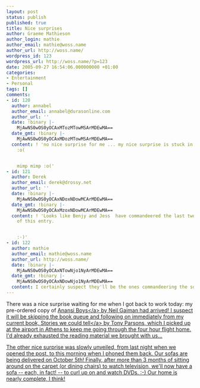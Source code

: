 ```yaml
---
layout: post
status: publish
published: true
title: Nice surprises
author: Graeme Mathieson
author_login: mathie
author_email: mathie@woss.name
author_url: http://woss.name/
wordpress_id: 123
wordpress_url: http://woss.name/?p=123
date: 2005-09-27 16:54:06.000000000 +01:00
categories:
- Entertainment
- Personal
tags: []
comments:
- id: 120
  author: annabel
  author_email: annabel@durasonline.com
  author_url: ''
  date: !binary |-
    MjAwNS0wOS0yOCAxMTozMTowMSArMDEwMA==
  date_gmt: !binary |-
    MjAwNS0wOS0yOCAxMDozMTowMSArMDEwMA==
  content: ! 'no nice surprise for me ... my nice surprise is stuck in the post office
    :o(


    mimp mimp :o('
- id: 121
  author: Derek
  author_email: derek@drossy.net
  author_url: ''
  date: !binary |-
    MjAwNS0wOS0yOCAxNDoxNDowMCArMDEwMA==
  date_gmt: !binary |-
    MjAwNS0wOS0yOCAxMzoxNDowMCArMDEwMA==
  content: ! 'Looks like Benjy and Jess  have commandeered the last two sentences
    of this entry.


    :-)'
- id: 122
  author: mathie
  author_email: mathie@woss.name
  author_url: http://woss.name/
  date: !binary |-
    MjAwNS0wOS0yOCAxNTowNjo1NyArMDEwMA==
  date_gmt: !binary |-
    MjAwNS0wOS0yOCAxNDowNjo1NyArMDEwMA==
  content: I certainly suspect they'll be the ones commandeering the sofas...
---
```

There was a nice surprise waiting for me when I got back to work today: my pre-ordered copy of <a href="http:&#47;&#47;www.amazon.co.uk&#47;exec&#47;obidos&#47;ASIN&#47;0755305078&#47;mathieoftheen-21">Anansi Boys<&#47;a> by Neil Gaiman had arrived!  I suspect it will be skipping the book queue and following on immediately from my current book, <a href="http:&#47;&#47;www.amazon.co.uk&#47;exec&#47;obidos&#47;ASIN&#47;000715125X&#47;mathieoftheen-21">Stories we could tell<&#47;a> by Tony Parsons, which I picked up at the airport in Athens to keep me going through the four hour flight home.  I'd already exhausted the reading material we brought with us...

The other nice surprise was slowly unveiled, from last night when we opened the post, to this morning when I phoned them back.  Our sofas are being delivered on October 5th!  Finally, after more than 3 months of sitting around on the carpet (or dining chairs) to watch television, we'll now have a sofa -- each, in fact! -- to curl up on and watch DVDs. :-)  Our home is nearly complete, I think!
